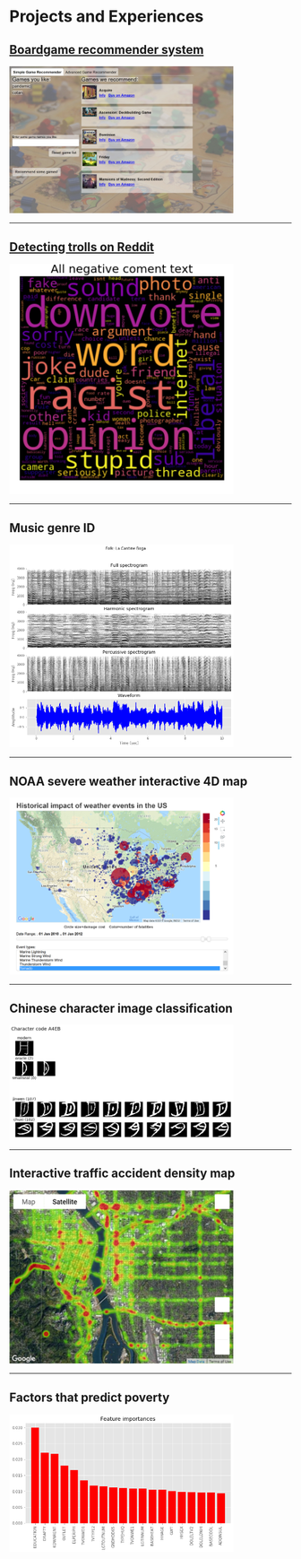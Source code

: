 # Projects and Experiences

## [Boardgame recommender system](/boardgame_recommender)
<a href="https://johnmburt.github.io/boardgame_recommender">
  <img src="images/projects/bg_rec_app_simple.png" width="400"/>
</a>

---

## [Detecting trolls on Reddit](/reddit_troll_detector)
<a href="https://johnmburt.github.io/reddit_troll_detector">
  <img src="images/projects/negative_comment_text_wordcloud.png" width="400" />
</a>

---

## Music genre ID
<img src="images/projects/harmonic_decomp.png" width="400" href="https://github.com/johnmburt/projects/tree/master/music_genre_id"/>

---

## NOAA severe weather interactive 4D map
<img src="images/projects/weather_event_map.png" width="400" href="https://github.com/johnmburt/projects/tree/master/NOAA_weather_events"/>

---

## Chinese character image classification
<img src="images/projects/chinese_character_images.png" width="400" href="https://github.com/johnmburt/projects/tree/master/chinese_characters"/>

---

## Interactive traffic accident density map
<img src="images/projects/crash_map.png" width="400" href="https://github.com/johnmburt/projects/tree/master/ODOT_crash_map"/>

---

## Factors that predict poverty
<img src="images/projects/feature_importances.png" width="400" href="https://github.com/johnmburt/projects/tree/master/residential_energy_use"/>

